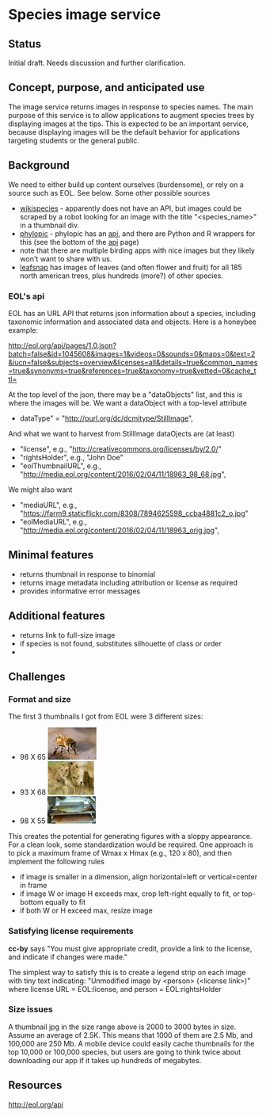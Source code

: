 # Species image service 

## Status

Initial draft.  Needs discussion and further clarification. 

## Concept, purpose, and anticipated use

The image service returns images in response to species names.  The main purpose of this service is to allow applications to augment species trees by displaying images at the tips.  This is expected to be an important service, because displaying images will be the default behavior for applications targeting students or the general public. 

## Background 

We need to either build up content ourselves (burdensome), or rely on a source such as EOL.  See below.  Some other possible sources
* [wikispecies](https://species.wikimedia.org/wiki/Main_Page) - apparently does not have an API, but images could be scraped by a robot looking for an image with the title "&lt;species_name&gt;" in a thumbnail div. 
* [phylopic](http://phylopic.org/) - phylopic has an [api](http://phylopic.org/api/), and there are Python and R wrappers for this (see the bottom of the [api](http://phylopic.org/api/) page)
* note that there are multiple birding apps with nice images but they likely won't want to share with us. 
* [leafsnap](http://leafsnap.com/) has images of leaves (and often flower and fruit) for all 185 north american trees, plus hundreds (more?) of other species.  

### EOL's api

EOL has an URL API that returns json information about a species, including taxonomic information and associated data and objects.  Here is a honeybee example:

http://eol.org/api/pages/1.0.json?batch=false&id=1045608&images=1&videos=0&sounds=0&maps=0&text=2&iucn=false&subjects=overview&licenses=all&details=true&common_names=true&synonyms=true&references=true&taxonomy=true&vetted=0&cache_ttl=

At the top level of the json, there may be a "dataObjects" list, and this is where the images will be.  We want a dataObject with a top-level attribute  
* dataType" = "http://purl.org/dc/dcmitype/StillImage",

And what we want to harvest from StillImage dataOjects are (at least)
* "license", e.g., "http://creativecommons.org/licenses/by/2.0/"
* "rightsHolder", e.g., "John Doe"
* "eolThumbnailURL", e.g., "http://media.eol.org/content/2016/02/04/11/18963_98_68.jpg",

We might also want
* "mediaURL", e.g., "https://farm9.staticflickr.com/8308/7894625598_ccba4881c2_o.jpg"
* "eolMediaURL", e.g., "http://media.eol.org/content/2016/02/04/11/18963_orig.jpg",

## Minimal features 

* returns thumbnail in response to binomial 
* returns image metadata including attribution or license as required
* provides informative error messages 

## Additional features 

* returns link to full-size image
* if species is not found, substitutes silhouette of class or order
* 

## Challenges 

### Format and size

The first 3 thumbnails I got from EOL were 3 different sizes: 
* 98 X 65 ![Apis mellifera](some_thumbnails/bee.jpg "Apis mellifera")
* 93 X 68 ![Panthera leo](some_thumbnails/lion.jpg "Panthera leo")
* 98 X 55 ![Lepisosteus osseus](some_thumbnails/gar.jpg "Lepisosteus osseus")

This creates the potential for generating figures with a sloppy appearance.  For a clean look, some standardization would be required.  One approach is to pick a maximum frame of Wmax x Hmax (e.g., 120 x 80), and then implement the following rules 
* if image is smaller in a dimension, align horizontal=left or vertical=center in frame
* if image W or image H exceeds max, crop left-right equally to fit, or top-bottom equally to fit
* if both W or H exceed max, resize image 

### Satisfying license requirements 

**cc-by** says "You must give appropriate credit, provide a link to the license, and indicate if changes were made."

The simplest way to satisfy this is to create a legend strip on each image with tiny text indicating: "Unmodified image by &lt;person&gt; (&lt;license link&gt;)" where license URL = EOL:license, and person = EOL:rightsHolder

### Size issues 

A thumbnail jpg in the size range above is 2000 to 3000 bytes in size. Assume an average of 2.5K.  This means that 1000 of them are 2.5 Mb, and 100,000 are 250 Mb.  A mobile device could easily cache thumbnails for the top 10,000 or 100,000 species, but users are going to think twice about downloading our app if it takes up hundreds of megabytes. 

## Resources

http://eol.org/api

